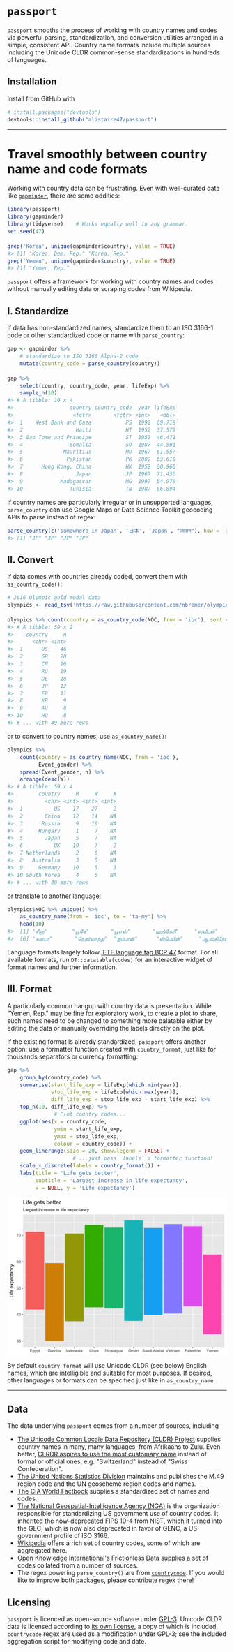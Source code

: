 `passport`
================

<!-- README.md is generated from README.Rmd. Please edit that file -->
`passport` smooths the process of working with country names and codes via powerful parsing, standardization, and conversion utilities arranged in a simple, consistent API. Country name formats include multiple sources including the Unicode CLDR common-sense standardizations in hundreds of languages.

Installation
------------

Install from GitHub with

``` r
# install.packages("devtools")
devtools::install_github("alistaire47/passport")
```

------------------------------------------------------------------------

Travel smoothly between country name and code formats
=====================================================

Working with country data can be frustrating. Even with well-curated data like [`gapminder`](https://github.com/jennybc/gapminder), there are some oddities:

``` r
library(passport)
library(gapminder)
library(tidyverse)    # Works equally well in any grammar.
set.seed(47)

grep('Korea', unique(gapminder$country), value = TRUE)
#> [1] "Korea, Dem. Rep." "Korea, Rep."
grep('Yemen', unique(gapminder$country), value = TRUE)
#> [1] "Yemen, Rep."
```

`passport` offers a framework for working with country names and codes without manually editing data or scraping codes from Wikipedia.

I. Standardize
--------------

If data has non-standardized names, standardize them to an ISO 3166-1 code or other standardized code or name with `parse_country`:

``` r
gap <- gapminder %>% 
    # standardize to ISO 3166 Alpha-2 code
    mutate(country_code = parse_country(country))

gap %>%
    select(country, country_code, year, lifeExp) %>%
    sample_n(10)
#> # A tibble: 10 x 4
#>                  country country_code  year lifeExp
#>                   <fctr>       <fctr> <int>   <dbl>
#>  1    West Bank and Gaza           PS  1992  69.718
#>  2                 Haiti           HT  1952  37.579
#>  3 Sao Tome and Principe           ST  1952  46.471
#>  4               Somalia           SO  1987  44.501
#>  5             Mauritius           MU  1967  61.557
#>  6              Pakistan           PK  2002  63.610
#>  7      Hong Kong, China           HK  1952  60.960
#>  8                 Japan           JP  1967  71.430
#>  9            Madagascar           MG  1997  54.978
#> 10               Tunisia           TN  1987  66.894
```

If country names are particularly irregular or in unsupported languages, `parse_country` can use Google Maps or Data Science Toolkit geocoding APIs to parse instead of regex:

``` r
parse_country(c('somewhere in Japan', '日本', 'Japon', "जापान"), how = 'dstk')
#> [1] "JP" "JP" "JP" "JP"
```

II. Convert
-----------

If data comes with countries already coded, convert them with `as_country_code()`:

``` r
# 2016 Olympic gold medal data
olympics <- read_tsv('https://raw.githubusercontent.com/nbremer/olympicfeathers/gh-pages/data/raw%20medal%20data/Rio%202016%20gold%20medal%20winners.txt')

olympics %>% count(country = as_country_code(NOC, from = 'ioc'), sort = TRUE)
#> # A tibble: 59 x 2
#>    country     n
#>      <chr> <int>
#>  1      US    46
#>  2      GB    28
#>  3      CN    26
#>  4      RU    19
#>  5      DE    18
#>  6      JP    12
#>  7      FR    11
#>  8      KR     9
#>  9      AU     8
#> 10      HU     8
#> # ... with 49 more rows
```

or to convert to country names, use `as_country_name()`:

``` r
olympics %>% 
    count(country = as_country_name(NOC, from = 'ioc'), 
          Event_gender) %>% 
    spread(Event_gender, n) %>% 
    arrange(desc(W))
#> # A tibble: 59 x 4
#>        country     M     W     X
#>          <chr> <int> <int> <int>
#>  1          US    17    27     2
#>  2       China    12    14    NA
#>  3      Russia     9    10    NA
#>  4     Hungary     1     7    NA
#>  5       Japan     5     7    NA
#>  6          UK    19     7     2
#>  7 Netherlands     2     6    NA
#>  8   Australia     3     5    NA
#>  9     Germany    10     5     3
#> 10 South Korea     4     5    NA
#> # ... with 49 more rows
```

or translate to another language:

``` r
olympics$NOC %>% unique() %>% 
    as_country_name(from = 'ioc', to = 'ta-my') %>% 
    head(10)
#>  [1] "சீனா"        "யூகே"       "யூஎஸ்"       "ஹங்கேரி"     "ஸ்வீடன்"      
#>  [6] "கனடா"       "நெதர்லாந்து"  "ஜப்பான்"      "ஸ்பெயின்"     "ஆஸ்திரேலியா"
```

Language formats largely follow [IETF language tag BCP 47](https://en.wikipedia.org/wiki/IETF_language_tag) format. For all available formats, run `DT::datatable(codes)` for an interactive widget of format names and further information.

III. Format
-----------

A particularly common hangup with country data is presentation. While "Yemen, Rep." may be fine for exploratory work, to create a plot to share, such names need to be changed to something more palatable either by editing the data or manually overriding the labels directly on the plot.

If the existing format is already standardized, `passport` offers another option: use a formatter function created with `country_format`, just like for thousands separators or currency formatting:

``` r
gap %>% 
    group_by(country_code) %>% 
    summarise(start_life_exp = lifeExp[which.min(year)], 
              stop_life_exp = lifeExp[which.max(year)], 
              diff_life_exp = stop_life_exp - start_life_exp) %>% 
    top_n(10, diff_life_exp) %>%
               # Plot country codes...
    ggplot(aes(x = country_code,
               ymin = start_life_exp, 
               ymax = stop_life_exp, 
               colour = country_code)) + 
    geom_linerange(size = 20, show.legend = FALSE) + 
                     # ...just pass `labels` a formatter function!
    scale_x_discrete(labels = country_format()) + 
    labs(title = 'Life gets better',
         subtitle = 'Largest increase in life expectancy',
         x = NULL, y = 'Life expectancy')
```

![](README-unnamed-chunk-8-1.png)

By default `country_format` will use Unicode CLDR (see below) English names, which are intelligible and suitable for most purposes. If desired, other languages or formats can be specified just like in `as_country_name`.

------------------------------------------------------------------------

Data
----

The data underlying `passport` comes from a number of sources, including

-   [The Unicode Common Locale Data Repository (CLDR) Project](http://cldr.unicode.org/) supplies country names in many, many languages, from Afrikaans to Zulu. Even better, [CLRDR aspires to use the most customary name](http://cldr.unicode.org/translation/country-names) instead of formal or official ones, e.g. "Switzerland" instead of "Swiss Confederation".
-   [The United Nations Statistics Division](https://unstats.un.org/unsd/methodology/m49/overview/) maintains and publishes the M.49 region code and the UN geoscheme region codes and names.
-   [The CIA World Factbook](https://www.cia.gov/library/publications/the-world-factbook/index.html) supplies a standardized set of names and codes.
-   [The National Geospatial-Intelligence Agency (NGA)](http://geonames.nga.mil/gns/html/countrycodes.html) is the organization responsible for standardizing US government use of country codes. It inherited the now-deprecated FIPS 10-4 from NIST, which it turned into the GEC, which is now also deprecated in favor of GENC, a US government profile of ISO 3166.
-   [Wikipedia](https://en.wikipedia.org/wiki/Category:Lists_of_country_codes) offers a rich set of country codes, some of which are aggregated here.
-   [Open Knowledge International's Frictionless Data](http://data.okfn.org/data/core/country-codes) supplies a set of codes collated from a number of sources.
-   The regex powering `parse_country()` are from [`countrycode`](https://github.com/vincentarelbundock/countrycode). If you would like to improve both packages, please contribute regex there!

Licensing
---------

`passport` is licenced as open-source software under [GPL-3](https://www.gnu.org/licenses/gpl.html). Unicode CLDR data is licensed according to [its own license](https://github.com/unicode-cldr/cldr-json/blob/master/LICENSE), a copy of which is included. `countrycode` regex are used as a modification under GPL-3; see the included aggregation script for modifiying code and date.
